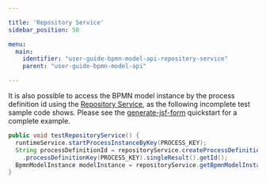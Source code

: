 ```yaml
---

title: 'Repository Service'
sidebar_position: 50

menu:
  main:
    identifier: "user-guide-bpmn-model-api-repository-service"
    parent: "user-guide-bpmn-model-api"

---
```



It is also possible to access the BPMN model instance by the process definition id using the [Repository Service](../../../user-guide/process-engine/process-engine-api.md#services-api), as the following incomplete test sample code shows. Please see the [generate-jsf-form](https://github.com/operaton/operaton-bpm-examples/tree/master/bpmn-model-api/generate-jsf-form) quickstart for a complete example.

```java
public void testRepositoryService() {
  runtimeService.startProcessInstanceByKey(PROCESS_KEY);
  String processDefinitionId = repositoryService.createProcessDefinitionQuery()
    .processDefinitionKey(PROCESS_KEY).singleResult().getId();
  BpmnModelInstance modelInstance = repositoryService.getBpmnModelInstance(processDefinitionId);
}
```
